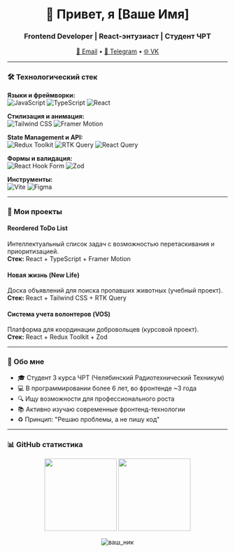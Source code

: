 <h1 align="center">👋 Привет, я [Ваше Имя]</h1>
<h3 align="center">Frontend Developer | React-энтузиаст | Студент ЧРТ</h3>

<p align="center">
  <a href="mailto:ваша@почта.com">📧 Email</a> •
  <a href="https://t.me/ваш_ник">💬 Telegram</a> •
  <a href="https://vk.com/ваш_профиль">🌐 VK</a>
</p>

---

### 🛠 Технологический стек
**Языки и фреймворки:**  
![JavaScript](https://img.shields.io/badge/-JavaScript-F7DF1E?logo=javascript&logoColor=black)
![TypeScript](https://img.shields.io/badge/-TypeScript-3178C6?logo=typescript)
![React](https://img.shields.io/badge/-React-61DAFB?logo=react)

**Стилизация и анимация:**  
![Tailwind CSS](https://img.shields.io/badge/-Tailwind_CSS-06B6D4?logo=tailwind-css)
![Framer Motion](https://img.shields.io/badge/-Motion-0055FF?logo=framer)

**State Management и API:**  
![Redux Toolkit](https://img.shields.io/badge/-Redux_Toolkit-764ABC?logo=redux)
![RTK Query](https://img.shields.io/badge/-RTK_Query-764ABC?logo=redux)
![React Query](https://img.shields.io/badge/-React_Query-FF4154?logo=react-query)

**Формы и валидация:**  
![React Hook Form](https://img.shields.io/badge/-React_Hook_Form-EC5990?logo=react-hook-form)
![Zod](https://img.shields.io/badge/-Zod-1E4C6F?logo=zod)

**Инструменты:**  
![Vite](https://img.shields.io/badge/-Vite-646CFF?logo=vite)
![Figma](https://img.shields.io/badge/-Figma-F24E1E?logo=figma)

---

### 🚀 Мои проекты

#### Reordered ToDo List
Интеллектуальный список задач с возможностью перетаскивания и приоритизацией.  
**Стек:** React + TypeScript + Framer Motion

#### Новая жизнь (New Life) 
Доска объявлений для поиска пропавших животных (учебный проект).  
**Стек:** React + Tailwind CSS + RTK Query

#### Система учета волонтеров (VOS) 
Платформа для координации добровольцев (курсовой проект).  
**Стек:** React + Redux Toolkit + Zod

---

### 📌 Обо мне
- 🎓 Студент 3 курса ЧРТ (Челябинский Радиотехнический Техникум)
- 💻 В программировании более 6 лет, во фронтенде ~3 года
- 🔍 Ищу возможности для профессионального роста
- 📚 Активно изучаю современные фронтенд-технологии
- ♻️ Принцип: "Решаю проблемы, а не пишу код"

---

### 📊 GitHub статистика
<p align="center">
  <img height="165em" src="https://github-readme-stats.vercel.app/api?username=ваш_ник&show_icons=true&theme=dracula" />
  <img height="165em" src="https://github-readme-stats.vercel.app/api/top-langs/?username=ваш_ник&layout=compact&theme=dracula" />
</p>

<p align="center">
  <img src="https://komarev.com/ghpvc/?username=ваш_ник&label=Profile+Views&color=blueviolet" alt="ваш_ник" /> 
</p>
